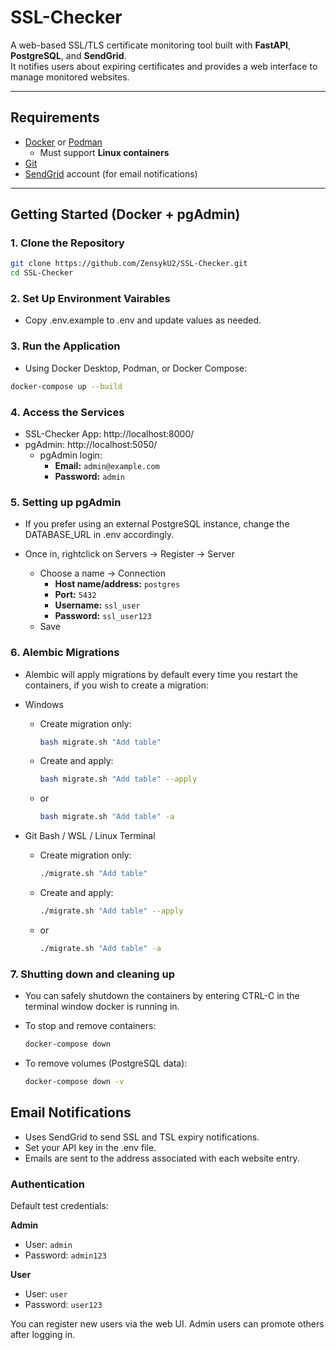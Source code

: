 #  SSL-Checker

A web-based SSL/TLS certificate monitoring tool built with **FastAPI**, **PostgreSQL**, and **SendGrid**.  
It notifies users about expiring certificates and provides a web interface to manage monitored websites.

---

##  Requirements

- [Docker](https://www.docker.com/) or [Podman](https://podman.io/)
    - Must support **Linux containers**
- [Git](https://git-scm.com/)
- [SendGrid](https://sendgrid.com) account (for email notifications)

---

##  Getting Started (Docker + pgAdmin)

### 1. Clone the Repository

```bash
git clone https://github.com/ZensykU2/SSL-Checker.git
cd SSL-Checker
```
### 2. Set Up Environment Vairables

- Copy .env.example to .env and update values as needed.

### 3. Run the Application

- Using Docker Desktop, Podman, or Docker Compose:

```bash
docker-compose up --build
```

### 4. Access the Services 

- SSL-Checker App: http://localhost:8000/
- pgAdmin: http://localhost:5050/
    - pgAdmin login:
        - **Email:** `admin@example.com`
        - **Password:** `admin`

### 5. Setting up pgAdmin

- If you prefer using an external PostgreSQL instance, change the DATABASE_URL in .env accordingly.

- Once in, rightclick on Servers -> Register -> Server
    - Choose a name -> Connection
        - **Host name/address:** `postgres`
        - **Port:** `5432`
        - **Username:** `ssl_user`
        - **Password:** `ssl_user123`
    - Save

### 6. Alembic Migrations

- Alembic will apply migrations by default every time you restart the containers, if you wish to create a migration:
 
 - Windows
    - Create migration only:
        ```bash
        bash migrate.sh "Add table"
        ```
    - Create and apply:
        ```bash
        bash migrate.sh "Add table" --apply
        ```
    - or
        ```bash
        bash migrate.sh "Add table" -a
        ```

 - Git Bash / WSL / Linux Terminal
    - Create migration only:
        ```bash
        ./migrate.sh "Add table"
        ```
    - Create and apply:
        ```bash
        ./migrate.sh "Add table" --apply
        ```
    - or
        ```bash
        ./migrate.sh "Add table" -a
        ```

### 7. Shutting down and cleaning up

- You can safely shutdown the containers by entering CTRL-C in the terminal window docker is running in.

- To stop and remove containers:
    ```bash
    docker-compose down
    ```
- To remove volumes (PostgreSQL data):
    ```bash
    docker-compose down -v
    ```
## Email Notifications

- Uses SendGrid to send SSL and TSL expiry notifications.
- Set your API key in the .env file.
- Emails are sent to the address associated with each website entry.

### Authentication

Default test credentials:

**Admin**
- User: `admin`
- Password: `admin123`

**User**
- User: `user`
- Password: `user123`

You can register new users via the web UI. Admin users can promote others after logging in.
